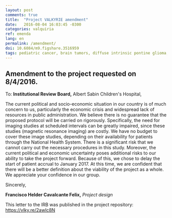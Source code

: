 ```yaml
---
layout: post
comments: true
title:  "Project VALKYRIE amendment"
date:   2016-08-04 16:03:45 -0300
categories: valquiria
ref: emenda
lang: en
permalink: /amendment/
doi: 10.6084/m9.figshare.3516959
tags: pediatric cancer, brain tumors, diffuse intrinsic pontine glioma, clinical trial, amendment, project valkyrie
---
```


## Amendment to the project requested on 8/4/2016.

To: **Institutional Review Board,** Albert Sabin Children's Hospital,

 The current political and socio-economic situation in our country is of much concern to us, particularly the economic crisis and widespread lack of resources in public administration. We believe there is no guarantee that the proposed protocol will be carried on rigorously. Specifically, the need for imaging studies at scheduled intervals can be greatly impaired, since these studies (magnetic resonance imaging) are costly. We have no budget to cover these image studies, depending on their availability for patients through the National Health System. There is a significant risk that we cannot carry out the necessary procedures in this study. Moreover, the current political and economic uncertainty poses additional risks to our ability to take the project forward. Because of this, we chose to delay the start of patient accrual to January 2017. At this time, we are confident that there will be a better definition about the viability of the project as a whole.
 We appreciate your confidence in our group.

Sincerely,

**Francisco Helder Cavalcante Felix,**
_Project design_

This letter to the IRB was published in the project repository:
https://vlky.re/2awIc8N
